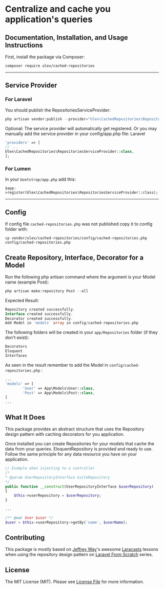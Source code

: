 # Centralize and cache you application's queries

## Documentation, Installation, and Usage Instructions

First, install the package via Composer:
```
composer require ulex/cached-repositories
```

------------------------------------------
<h2> Service Provider </h2>
<h3>For Laravel</h3>

You should publish the RepositoriesServiceProvider:
```php
php artisan vendor:publish --provider="Ulex\CachedRepositories\RepositoriesServiceProvider" --tag=config
```

Optional: The service provider will automatically get registered. Or you may manually add the service provider in your config/app.php file:
Laravel
```php
'providers' => [
// ...
Ulex\CachedRepositories\RepositoriesServiceProvider::class,
];
```
<h3>For Lumen</h3>

In your `bootstrap/app.php` add this:
```
$app->register(Ulex\CachedRepositories\RepositoriesServiceProvider::class);
```

---------------

<h2> Config </h2>

If config file `cached-repositories.php` was not published copy it to config folder with:
```
cp vendor/ulex/cached-repositories/config/cached-repositories.php config/cached-repositories.php
```

<h2> Create Repository, Interface, Decorator for a Model </h2>

Run the following php artisan command where the argument is your Model name (example Post):
```php
php artisan make:repository Post --all
```
Expected Result:
```php
Repository created successfully.
Interface created successfully.
Decorator created successfully.
Add Model in `models` array in config/cached-repositories.php
```
The following folders will be created in your `app/Repositories` folder (if they don't exist):
```php
Decorators
Eloquent
Interfaces
```
As seen in the result remember to add the Model in `config/cached-repositories.php` :
```php
...
'models' => [
        'User' => App\Models\User::class,
        'Post' => App\Models\Post::class,
]
...
```



## What It Does
This package provides an abstract structure that uses the Repository design pattern with caching decorators for you application.

Once installed you can create Repositories for your models that cache the data from your queries.
EloquentRepository is provided and ready to use. Follow the same principle for any data resource you have on your application.

```php
// Example when injecting to a controller 
/*
* @param UserRepositoryInterface $siteRepository
*/
public function __construct(UserRepositoryInterface $userRepository)
{
    $this->userRepository = $userRepository;
}

...

/** @var User $user */
$user = $this->userRepository->getBy('name', $userName);
```

## Contributing

This package is mostly based on [Jeffrey Way](https://twitter.com/jeffrey_way)'s awesome [Laracasts](https://laracasts.com) lessons
when using the repository design pattern on [Laravel From Scratch](https://laracasts.com/series/laravel-6-from-scratch) series.


## License

The MIT License (MIT). Please see [License File](LICENSE.md) for more information.
